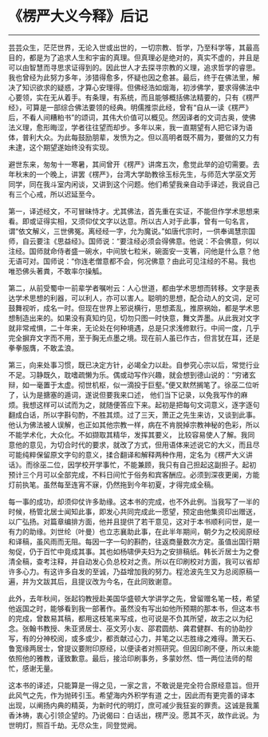 # 《楞严大义今释》后记

------

芸芸众生，茫茫世界，无论入世或出世的，一切宗教、哲学，乃至科学等，其最高目的，都是为了追求人生和宇宙的真理。但真理必是绝对的，真实不虚的，并且是可以由智慧而寻思求证得到的。因此世人才去探寻宗教的义理，追求哲学的睿思。我也曾经为此努力多年，涉猎得愈多，怀疑也因之愈甚。最后，终于在佛法里，解决了知识欲求的疑惑，才算心安理得。但佛经浩如烟海，初涉佛学，要求得佛法中心要领，实在无从着手。有条理，有系统，而且能够概括佛法精要的，只有《楞严经》，可算是一部综合佛法要领的经典。明儒推崇此经，曾有“自从一读《楞严》后，不看人间糟粕书”的颂词，其伟大价值可以概见。然因译者的文词古奥，使佛法义理，愈形晦涩，学者往往望而却步。多年以来，我一直期望有人把它译为语体，普利大众。为此每鼓励朋辈，发愤为之。但以高明者既不屑为，要做的又力有未逮，这个期望遂始终没有实现。

避世东来，匆匆十一寒暑，其间曾开《楞严》讲席五次，愈觉此举的迫切需要。去年秋末的一个晚上，讲罢《楞严》，台湾大学助教徐玉标先生，与师范大学巫文芳同学，同在我斗室内闲谈，又讲到这个问题。他们希望我亲自动手译述，我说自己有三个心戒，所以迟延至今。

第一，译述经文，不可冒昧恃才。尤其佛法，首先重在实证，不能但作学术思想来看。即或证得实相，又须仰仗文字以达意。所以古人对于此事，曾有一句名言，谓“依文解义，三世佛冤。离经经一字，允为魔说。”如唐代宗时，一供奉谒慧宗国师，自云要注《思益经》。国师说：“要注经必须会得佛意。他说：不会佛意，何以注经。国师就命侍者盛一碗水，中间放七粒米，碗面安一支箸，问他是什么意？他无语可对。国师说：“你连老僧意都不会，何况佛意？由此可见注经的不易。我也唯恐佛头著粪，不敢率尔操觚。

第二，从前受蜀中一前辈学者嘱咐云：人心世道，都由学术思想而转移。文字是表达学术思想的利器，可以利人，亦可以害人。聪明的思想，配合动人的文词，足可鼓舞视听，成名一时。但现在世界上邪说横行，思想紊乱，推原祸始，都是学术思想制造出来的。如果没有真知灼见，切勿只图一时快意，舞文弄墨。从此我对文字就非常戒惧，二十年来，无论处在何种境遇，总是只求浅修默行。中间一度，几乎完全摒弃文字而不用，至于胸无点墨之境。现在前人虽已作古，但言犹在耳，还是拳拳服膺，不敢孟浪。

第三，向来处事习惯，既已决定方针，必竭全力以赴。自参究心宗以后，常觉行业不足。习静既久，耽嗜疏懒为乐。偶或动写作兴趣，就会想到德山说的：“穷诸玄辩，如一毫置于太虚。彻世机枢，似一滴投于巨壑。”便又默然搁笔了。徐巫二位听了，认为是搪塞的遁词，遂说但要我来口述， 他们当下记录，以免我写作的麻烦。我想这样可以试而为之，就随便答应下来。起初是把每句文词意义，逐字逐句翻成白话，所以字斟句酌，不胜其烦。过了三天，萧正之先生来访，又谈到此事。他认为佛法被人误解，也正如其他宗教一样，病在不肯脱掉宗教神秘的色彩，所以不能学术化，大众化。不如撷取其精华，发挥其要义， 比较容易使人了解。我同意他的意见，为切合时代的要求，就改了方式，但用语体来述说它的大义，而且尽可能纯粹保留原文字句的意义，揉合翻译和解释两种作用，定名为《楞严大义讲话》。而徐巫二位，因学校开学事忙，不能兼顾，我只有自己担起这副担子。起初预计三个月可以全部完成，不料日间忙于俗务和宾客酬应。必须到深夜更阑，方能灯前执笔。虽然每至连宵不寐，仍然拖到今年初夏，才得完成全稿。



每一事的成功，却须仰仗许多助缘。这本书的完成，也不外此例。当我写了一半的时候，杨管北居士闻知此事，即发心共同完成此一愿望，预定由他集资印出赠送，以广弘扬。对篇章编排方面，他并且提供了若干意见，这对于本书顺利问世，是一有力的助缘。刘世纶（叶曼）也立志襄助此事，在此半年期间，朝夕为之校阅原经和译稿，虽风雨而无阻。每因一字一句的斟酌，往返商量数次方定。虽值出国行期匆促，仍于百忙中竟成其事。其也如杨啸伊夫妇为之安排稿纸。韩长沂居士为之誊清全稿，查考注释，并自动发心负总校对之责。所以在印刷校对方面，我可以省却许多心力。有这许多自发的至诚，乃益增加我的努力。程沧波先生又为总阅原稿一遍，并为文跋其后，且提议改为今名，在此同致谢意。

此外，去年秋间，张起钧教授赴美国华盛顿大学讲学之先，曾留赠名笔一枝，希望他返国之时，能够看到我一部著作。虽然没有写出如他所预期的那本书，但这本书的完成，曾数易其稿，都用这枝笔来写成，也可说是不负其所望，故志之以为纪念。张翰书教授、朱亚贤居士、巫文芳小友、邵君圆舫、龚君健群、有的协助抄写，有的分神校阅，或多或少，都贡献过心力，并笔之以志胜缘之难得。萧天石、鲁宽缘两居士，曾提议要附印原经，以便读者对照研究。但因印刷不便，所以未能依照他的雅教，谨致歉意。最后，接洽印刷事务，多蒙妙然、悟一两位法师的帮忙，感谢无量。

这本书的译述，只能算是一得之见，一家之言，不敢说是完全符合原经意旨。但开此风气之先，作为抛砖引玉。希望海内外积学有道 之士，因此而有更完善的译本出现，以阐扬内典的精英，为新时代的明灯，庶可减少我狂妄的罪责。这诚是我薰香沐祷，衷心引领企望的。乃说偈曰：白话出，楞严没。愿其不灭，故作此说。为世明灯，照百千劫。无尽众生，同登觉阙。

